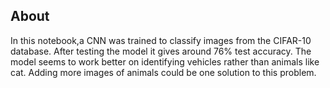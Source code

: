 ## About 
In this notebook,a CNN was trained to classify images from the CIFAR-10 database. After testing the model it gives around 76% test accuracy. The model seems to work better on identifying vehicles rather than animals like cat. Adding more images of animals could be one solution to this problem.
